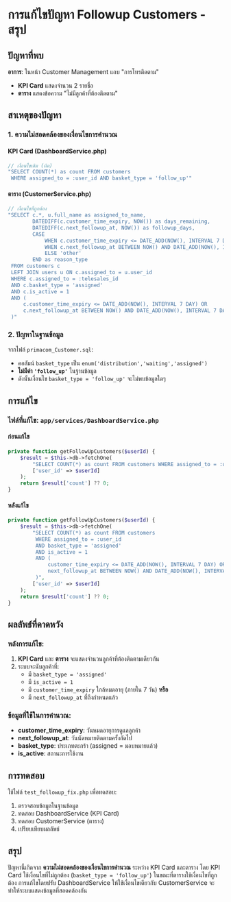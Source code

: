 # การแก้ไขปัญหา Followup Customers - สรุป

## ปัญหาที่พบ

**อาการ**: ในหน้า Customer Management แถบ "การโทรติดตาม"
- **KPI Card** แสดงจำนวน 2 รายชื่อ
- **ตาราง** แสดงข้อความ "ไม่มีลูกค้าที่ต้องติดตาม"

## สาเหตุของปัญหา

### 1. **ความไม่สอดคล้องของเงื่อนไขการคำนวณ**

#### **KPI Card (DashboardService.php)**
```php
// เงื่อนไขเดิม (ผิด)
"SELECT COUNT(*) as count FROM customers 
 WHERE assigned_to = :user_id AND basket_type = 'follow_up'"
```

#### **ตาราง (CustomerService.php)**
```php
// เงื่อนไขที่ถูกต้อง
"SELECT c.*, u.full_name as assigned_to_name,
        DATEDIFF(c.customer_time_expiry, NOW()) as days_remaining,
        DATEDIFF(c.next_followup_at, NOW()) as followup_days,
        CASE 
            WHEN c.customer_time_expiry <= DATE_ADD(NOW(), INTERVAL 7 DAY) THEN 'expiry'
            WHEN c.next_followup_at BETWEEN NOW() AND DATE_ADD(NOW(), INTERVAL 7 DAY) THEN 'appointment'
            ELSE 'other'
        END as reason_type
 FROM customers c 
 LEFT JOIN users u ON c.assigned_to = u.user_id
 WHERE c.assigned_to = :telesales_id 
 AND c.basket_type = 'assigned'
 AND c.is_active = 1
 AND (
     c.customer_time_expiry <= DATE_ADD(NOW(), INTERVAL 7 DAY) OR
     c.next_followup_at BETWEEN NOW() AND DATE_ADD(NOW(), INTERVAL 7 DAY)
 )"
```

### 2. **ปัญหาในฐานข้อมูล**

จากไฟล์ `primacom_Customer.sql`:
- คอลัมน์ `basket_type` เป็น `enum('distribution','waiting','assigned')`
- **ไม่มีค่า `'follow_up'`** ในฐานข้อมูล
- ดังนั้นเงื่อนไข `basket_type = 'follow_up'` จะไม่พบข้อมูลใดๆ

## การแก้ไข

### ไฟล์ที่แก้ไข: `app/services/DashboardService.php`

#### **ก่อนแก้ไข**
```php
private function getFollowUpCustomers($userId) {
    $result = $this->db->fetchOne(
        "SELECT COUNT(*) as count FROM customers WHERE assigned_to = :user_id AND basket_type = 'follow_up'",
        ['user_id' => $userId]
    );
    return $result['count'] ?? 0;
}
```

#### **หลังแก้ไข**
```php
private function getFollowUpCustomers($userId) {
    $result = $this->db->fetchOne(
        "SELECT COUNT(*) as count FROM customers 
         WHERE assigned_to = :user_id 
         AND basket_type = 'assigned'
         AND is_active = 1
         AND (
             customer_time_expiry <= DATE_ADD(NOW(), INTERVAL 7 DAY) OR
             next_followup_at BETWEEN NOW() AND DATE_ADD(NOW(), INTERVAL 7 DAY)
         )",
        ['user_id' => $userId]
    );
    return $result['count'] ?? 0;
}
```

## ผลลัพธ์ที่คาดหวัง

### หลังการแก้ไข:
1. **KPI Card** และ **ตาราง** จะแสดงจำนวนลูกค้าที่ต้องติดตามเดียวกัน
2. ระบบจะนับลูกค้าที่:
   - มี `basket_type = 'assigned'`
   - มี `is_active = 1`
   - มี `customer_time_expiry` ใกล้หมดอายุ (ภายใน 7 วัน) **หรือ**
   - มี `next_followup_at` ที่ถึงกำหนดแล้ว

### ข้อมูลที่ใช้ในการคำนวณ:
- **customer_time_expiry**: วันหมดอายุการดูแลลูกค้า
- **next_followup_at**: วันนัดหมายติดตามครั้งถัดไป
- **basket_type**: ประเภทตะกร้า (assigned = มอบหมายแล้ว)
- **is_active**: สถานะการใช้งาน

## การทดสอบ

ใช้ไฟล์ `test_followup_fix.php` เพื่อทดสอบ:
1. ตรวจสอบข้อมูลในฐานข้อมูล
2. ทดสอบ DashboardService (KPI Card)
3. ทดสอบ CustomerService (ตาราง)
4. เปรียบเทียบผลลัพธ์

## สรุป

ปัญหานี้เกิดจาก **ความไม่สอดคล้องของเงื่อนไขการคำนวณ** ระหว่าง KPI Card และตาราง โดย KPI Card ใช้เงื่อนไขที่ไม่ถูกต้อง (`basket_type = 'follow_up'`) ในขณะที่ตารางใช้เงื่อนไขที่ถูกต้อง การแก้ไขโดยปรับ DashboardService ให้ใช้เงื่อนไขเดียวกับ CustomerService จะทำให้ระบบแสดงข้อมูลที่สอดคล้องกัน
